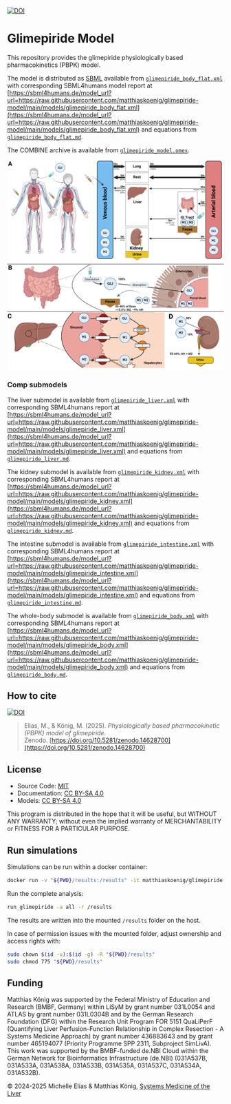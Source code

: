 [![DOI](https://zenodo.org/badge/DOI/10.5281/zenodo.14628700.svg)](https://doi.org/10.5281/zenodo.14628700)

# Glimepiride Model
This repository provides the glimepiride physiologically based pharmacokinetics (PBPK) model.

The model is distributed as [SBML](http://sbml.org) available from [`glimepiride_body_flat.xml`](./models/glimepiride_body_flat.xml) with 
corresponding SBML4humans model report at [https://sbml4humans.de/model_url?url=https://raw.githubusercontent.com/matthiaskoenig/glimepiride-model/main/models/glimepiride_body_flat.xml](https://sbml4humans.de/model_url?url=https://raw.githubusercontent.com/matthiaskoenig/glimepiride-model/main/models/glimepiride_body_flat.xml) and equations from [`glimepiride_body_flat.md`](./models/glimepiride_body_flat.md).

The COMBINE archive is available from [`glimepiride_model.omex`](./glimepiride_model.omex).

![model overview](./figures/glimepiride_model.png)

### Comp submodels
The liver submodel is available from [`glimepiride_liver.xml`](./models/glimepiride_liver.xml) with corresponding SBML4humans report at
[https://sbml4humans.de/model_url?url=https://raw.githubusercontent.com/matthiaskoenig/glimepiride-model/main/models/glimepiride_liver.xml](https://sbml4humans.de/model_url?url=https://raw.githubusercontent.com/matthiaskoenig/glimepiride-model/main/models/glimepiride_liver.xml) and equations from [`glimepiride_liver.md`](./models/glimepiride_liver.md).

The kidney submodel is available from [`glimepiride_kidney.xml`](./models/glimepiride_kidney.xml) with corresponding SBML4humans report at
[https://sbml4humans.de/model_url?url=https://raw.githubusercontent.com/matthiaskoenig/glimepiride-model/main/models/glimepiride_kidney.xml](https://sbml4humans.de/model_url?url=https://raw.githubusercontent.com/matthiaskoenig/glimepiride-model/main/models/glimepiride_kidney.xml) and equations from [`glimepiride_kidney.md`](./models/glimepiride_kidney.md).

The intestine submodel is available from [`glimepiride_intestine.xml`](./models/glimepiride_intestine.xml) with corresponding SBML4humans report at
[https://sbml4humans.de/model_url?url=https://raw.githubusercontent.com/matthiaskoenig/glimepiride-model/main/models/glimepiride_intestine.xml](https://sbml4humans.de/model_url?url=https://raw.githubusercontent.com/matthiaskoenig/glimepiride-model/main/models/glimepiride_intestine.xml) and equations from [`glimepiride_intestine.md`](./models/glimepiride_intestine.md).

The whole-body submodel is available from [`glimepiride_body.xml`](./models/glimepiride_body.xml) with corresponding SBML4humans report at
[https://sbml4humans.de/model_url?url=https://raw.githubusercontent.com/matthiaskoenig/glimepiride-model/main/models/glimepiride_body.xml](https://sbml4humans.de/model_url?url=https://raw.githubusercontent.com/matthiaskoenig/glimepiride-model/main/models/glimepiride_body.xml) and equations from [`glimepiride_body.md`](./models/glimepiride_body.md).

## How to cite
[![DOI](https://zenodo.org/badge/DOI/10.5281/zenodo.14628700.svg)](https://doi.org/10.5281/zenodo.14628700)

> Elias, M., & König, M. (2025).
> *Physiologically based pharmacokinetic (PBPK) model of glimepiride.*   
> Zenodo. [https://doi.org/10.5281/zenodo.14628700](https://doi.org/10.5281/zenodo.14628700)

## License

* Source Code: [MIT](https://opensource.org/license/MIT)
* Documentation: [CC BY-SA 4.0](https://creativecommons.org/licenses/by-sa/4.0/)
* Models: [CC BY-SA 4.0](https://creativecommons.org/licenses/by-sa/4.0/)

This program is distributed in the hope that it will be useful, but WITHOUT ANY
WARRANTY; without even the implied warranty of MERCHANTABILITY or FITNESS FOR A
PARTICULAR PURPOSE.

## Run simulations
Simulations can be run within a docker container:

```bash
docker run -v "${PWD}/results:/results" -it matthiaskoenig/glimepiride:latest /bin/bash
```

Run the complete analysis:
```bash
run_glimepiride -a all -r /results
```
The results are written into the mounted `/results` folder on the host.

In case of permission issues with the mounted folder, adjust ownership and access rights with:
```bash
sudo chown $(id -u):$(id -g) -R "${PWD}/results"
sudo chmod 775 "${PWD}/results"
```

## Funding
Matthias König was supported by the Federal Ministry of Education and Research (BMBF, Germany) within LiSyM by grant number 031L0054 and ATLAS by grant number 031L0304B and by the German Research Foundation (DFG) within the Research Unit Program FOR 5151 QuaLiPerF (Quantifying Liver Perfusion-Function Relationship in Complex Resection - A Systems Medicine Approach) by grant number 436883643 and by grant number 465194077 (Priority Programme SPP 2311, Subproject SimLivA). This work was supported by the BMBF-funded de.NBI Cloud within the German Network for Bioinformatics Infrastructure (de.NBI) (031A537B, 031A533A, 031A538A, 031A533B, 031A535A, 031A537C, 031A534A, 031A532B). 

© 2024-2025 Michelle Elias & Matthias König, [Systems Medicine of the Liver](https://livermetabolism.com)
